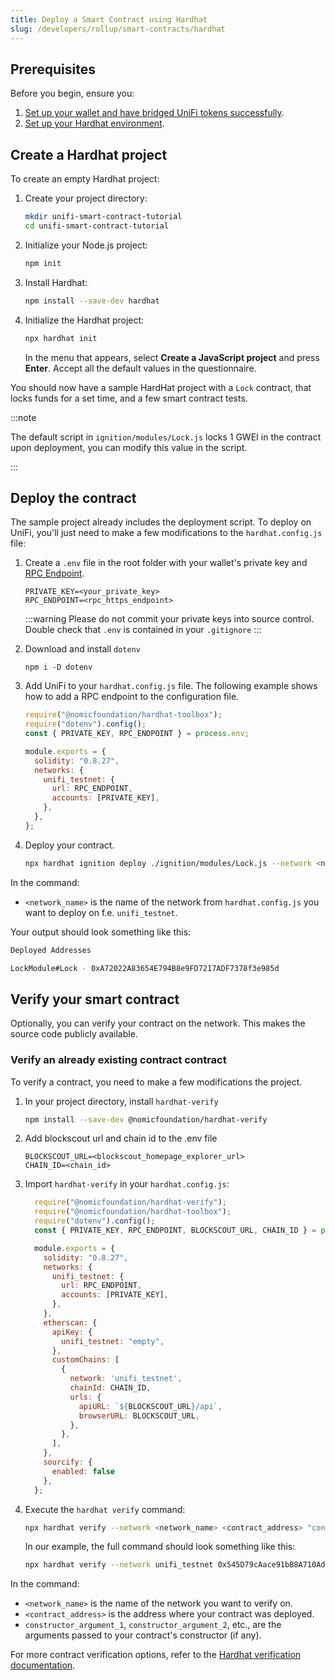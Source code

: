 ```yaml
---
title: Deploy a Smart Contract using Hardhat
slug: /developers/rollup/smart-contracts/hardhat
---
```

## Prerequisites

Before you begin, ensure you:

1. [Set up your wallet and have bridged UniFi tokens successfully](../../../unifi-rollup-bridge.md).
2. [Set up your Hardhat environment](https://hardhat.org/tutorial/setting-up-the-environment#2.-setting-up-the-environment).

## Create a Hardhat project

To create an empty Hardhat project:

1. Create your project directory:

    ```bash
    mkdir unifi-smart-contract-tutorial
    cd unifi-smart-contract-tutorial
    ```
1.  Initialize your Node.js project:

     ```bash
    npm init
    ```

1. Install Hardhat:

     ```bash
    npm install --save-dev hardhat
    ```

1. Initialize the Hardhat project:

     ```bash
    npx hardhat init
    ```

    In the menu that appears, select **Create a JavaScript project** and press **Enter**. Accept all
    the default values in the questionnaire.

You should now have a sample HardHat project with a `Lock` contract, that locks funds for a set time, and a few smart contract tests.

:::note


The default script in `ignition/modules/Lock.js` locks 1 GWEI in the contract upon deployment, you can modify this
value in the script.

:::

## Deploy the contract

The sample project already includes the deployment script. To deploy on UniFi, you'll just need to make
a few modifications to the `hardhat.config.js` file:

1. Create a `.env` file in the root folder with your wallet's private key and [RPC Endpoint](../../reference/rpc-endpoints.md).

   ```
   PRIVATE_KEY=<your_private_key>
   RPC_ENDPOINT=<rpc_https_endpoint>
   ```

   :::warning
   Please do not commit your private keys into source control. Double check that `.env` is contained in your `.gitignore`
   :::

2. Download and install `dotenv`

   ```
   npm i -D dotenv
   ```

3. Add UniFi to your `hardhat.config.js` file. The following example shows how to add a RPC endpoint to the configuration file.

      ```javascript
      require("@nomicfoundation/hardhat-toolbox");
      require("dotenv").config();
      const { PRIVATE_KEY, RPC_ENDPOINT } = process.env;

      module.exports = {
        solidity: "0.8.27",
        networks: {
          unifi_testnet: {
            url: RPC_ENDPOINT,
            accounts: [PRIVATE_KEY],
          },
        },
      };
      ```

1. Deploy your contract.

    ```bash
    npx hardhat ignition deploy ./ignition/modules/Lock.js --network <network_name>
    ```

In the command:
- `<network_name>` is the name of the network from `hardhat.config.js` you want to deploy on f.e. `unifi_testnet`.

Your output should look something like this:

```bash
Deployed Addresses

LockModule#Lock - 0xA72022A83654E794B8e9FD7217ADF7378f3e985d
```

## Verify your smart contract
Optionally, you can verify your contract on the network. This makes the source code publicly available.

### Verify an already existing contract contract
To verify a contract, you need to make a few modifications the project.

1. In your project directory, install `hardhat-verify`
    ```bash
    npm install --save-dev @nomicfoundation/hardhat-verify
    ```
2. Add blockscout url and chain id to the .env file
    ```
    BLOCKSCOUT_URL=<blockscout_homepage_explorer_url>
    CHAIN_ID=<chain_id>
    ```
3. Import `hardhat-verify` in your `hardhat.config.js`:

    ```javascript
      require("@nomicfoundation/hardhat-verify");
      require("@nomicfoundation/hardhat-toolbox");
      require("dotenv").config();
      const { PRIVATE_KEY, RPC_ENDPOINT, BLOCKSCOUT_URL, CHAIN_ID } = process.env;

      module.exports = {
        solidity: "0.8.27",
        networks: {
          unifi_testnet: {
            url: RPC_ENDPOINT,
            accounts: [PRIVATE_KEY],
          },
        },
        etherscan: {
          apiKey: {
            unifi_testnet: "empty",
          },
          customChains: [
            {
              network: 'unifi_testnet',
              chainId: CHAIN_ID,
              urls: {
                apiURL: `${BLOCKSCOUT_URL}/api`,
                browserURL: BLOCKSCOUT_URL,
              },
            },
          ],
        },
        sourcify: {
          enabled: false
        },  
      };
      ```

3. Execute the `hardhat verify` command:

    ```bash
    npx hardhat verify --network <network_name> <contract_address> "constructor_argument_1" "constructor_argument_2" ...
    ```
    In our example, the full command should look something like this:

    ```bash
    npx hardhat verify --network unifi_testnet 0x545D79cAace91bB8A710Ad2ee4e50B01d87bB6Ff 123456
    ```

In the command:

- `<network_name>` is the name of the network you want to verify on.
- `<contract_address>` is the address where your contract was deployed.
- `constructor_argument_1`, `constructor_argument_2`, etc., are the arguments passed to your contract's constructor (if any).

For more contract verification options, refer to the [Hardhat verification documentation](https://hardhat.org/plugins/nomiclabs-hardhat-etherscan.html).

